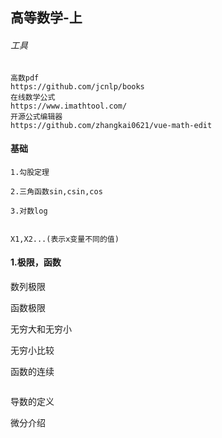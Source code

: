 ## 高等数学-上

###### 工具

```
高数pdf
https://github.com/jcnlp/books
在线数学公式
https://www.imathtool.com/
开源公式编辑器
https://github.com/zhangkai0621/vue-math-edit
```

#### 基础

```
1.勾股定理

2.三角函数sin,csin,cos

3.对数log


X1,X2...(表示x变量不同的值)
```

#### 1.极限，函数

数列极限

函数极限

无穷大和无穷小

无穷小比较

函数的连续

```

```

导数的定义

微分介绍

























































































```

```

